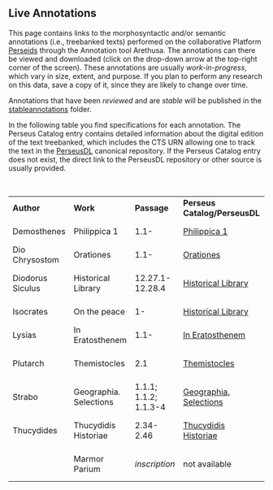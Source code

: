 ## Live Annotations

This page contains links to the morphosyntactic and/or semantic annotations (i.e., treebanked texts) performed on the collaborative Platform <a href="http://sosol.perseids.org/sosol/" target="_blank">Perseids</a> through the Annotation tool Arethusa. The annotations can there be viewed and downloaded (click on the drop-down arrow at the top-right corner of the screen). These annotations are usually *work-in-progress*, which vary in size, extent, and purpose. If you plan to perform any research on this data, save a copy of it, since they are likely to change over time. 

Annotations that have been *reviewed* and are *stable* will be published in the <a href="https://github.com/PerseusDL/treebank_data/tree/master/AGDT2/corpus/stableannotations" target="_blank">stableannotations</a> folder.

In the following table you find specifications for each annotation. The Perseus Catalog entry contains detailed information about the digital edition of the text treebanked, which includes the CTS URN allowing one to track the text in the <a href="https://github.com/PerseusDL/canonical/tree/master/CTS_XML_TEI/perseus" target="_blank">PerseusDL</a> canonical repository. If the Perseus Catalog entry does not exist, the direct link to the PerseusDL repository or other source is usually provided.

<br/>



<table>
<tr>
<td><b>Author</b></td>
<td><b>Work</b></td>
<td><b>Passage</b></td>
<td><b>Perseus Catalog/PerseusDL</b></td>
<td><b>Annotator</b></td>
<td><b>Annotation</b></td>
<td><b>Notes</b></td>
</tr>
<tr>
<td>Demosthenes</td>
<td>Philippica 1</td>
<td>1.1-</td>
<td><a href="http://catalog.perseus.org/catalog/urn:cts:greekLit:tlg0014.tlg004.perseus-grc1" target="_blank">Philippica 1</a></td>
<td>Eleni Bozia</td>
<td><a href="http://www.perseids.org/tools/arethusa/app/#/perseids?chunk=1&doc=9534" target="_blank">1.1-</a></td>
<td></td>
</tr>
<tr>
<td>Dio Chrysostom</td>
<td>Orationes</td>
<td>1.1-</td>
<td><a href="http://catalog.perseus.org/catalog/urn:cts:greekLit:tlg0612.tlg001.opp-grc1" target="_blank">Orationes</a></td>
<td>Eleni Bozia</td>
<td><a href="http://www.perseids.org/tools/arethusa/app/#/perseids?chunk=1&doc=9592" target="_blank">Oratio 25</a></td>
<td></td>
</tr>
<tr>
<td>Diodorus Siculus</td>
<td>Historical Library</td>
<td>12.27.1-12.28.4</td>
<td><a href="http://catalog.perseus.org/catalog/urn:cts:greekLit:tlg0060.tlg001.perseus-grc3" target="_blank">Historical Library</a></td>
<td>Marcel Merniz</td>
<td><a href="http://www.perseids.org/tools/arethusa/app/#/perseids?chunk=1&doc=9817" target="_blank">12.27.1-12.28.4</a></td>
<td>Morphosyntactic and semantic annotation</td>
</tr>

<tr>
<td>Isocrates</td>
<td>On the peace</td>
<td>1-</td>
<td><a href="http://catalog.perseus.org/catalog/urn:cts:greekLit:tlg0010.tlg017.perseus-grc1" target="_blank">Historical Library</a></td>
<td>Eleni Bozia</td>
<td><a href="http://www.perseids.org/tools/arethusa/app/#/perseids?chunk=1&doc=9766" target="_blank">1-/a></td>
<td></td>
</tr>

<tr>
<td>Lysias</td>
<td>In Eratosthenem</td>
<td>1.1-</td>
<td><a href="http://catalog.perseus.org/catalog/urn:cts:greekLit:tlg0540.tlg012.perseus-grc1" target="_blank">In Eratosthenem</a></td>
<td>Eleni Bozia</td>
<td><a href="http://www.perseids.org/tools/arethusa/app/#/perseids?chunk=1&doc=8611" target="_blank">1.1-</a></td>
<td></td>
</tr>
<tr>
<td>Plutarch</td>
<td>Themistocles</td>
<td>2.1</td>
<td><a href="https://github.com/PerseusDL/canonical/blob/master/CTS_XML_TEI/perseus/greekLit/tlg0007/tlg010/tlg0007.tlg010.perseus-grc1.xml" target="_blank">Themistocles</a></td>
<td>Marcel Merniz</td>
<td><a href="http://www.perseids.org/tools/arethusa/app/#/perseids?chunk=1&doc=10314" target="_blank">2.1</a></td>
<td>Morphosyntactic and semantic annotation</td>
</tr>
<tr>
<td>Strabo</td>
<td>Geographia. Selections</td>
<td>1.1.1; 1.1.2; 1.1.3-4</td>
<td><a href="http://catalog.perseus.org/catalog/urn:cts:greekLit:tlg0099.tlg001.perseus-grc1" target="_blank">Geographia. Selections</a></td>
<td>Chiara Palladino</td>
<td>
<a href="http://www.perseids.org/tools/arethusa/app/#/perseids?chunk=1&doc=10125" target="_blank">1.1.1</a>;
<a href="http://www.perseids.org/tools/arethusa/app/#/perseids?chunk=1&doc=10283" target="_blank">1.1.2</a>;
<a href="http://www.perseids.org/tools/arethusa/app/#/perseids?chunk=1&doc=10285" target="_blank">1.1.3-4</a>
</td>
<td></td>
</tr>
<tr>
<td>Thucydides</td>
<td>Thucydidis Historiae</td>
<td>2.34-2.46</td>
<td><a href="http://catalog.perseus.org/catalog/urn:cts:greekLit:tlg0003.tlg001.perseus-grc1" target="_blank">Thucydidis Historiae</a></td>
<td>Giuseppe G. A. Celano</td>
<td><a href="http://www.perseids.org/tools/arethusa/app/#/perseids?chunk=1&doc=9258" target="_blank">2.34-2.46</a></td>
<td>Morphosyntactic and semantic annotation</td>
</tr>
<tr>
<td></td>
<td>Marmor Parium</td>
<td><i>inscription</i></td>
<td>not available</td>
<td>Giuseppe G. A. Celano</td>
<td><a href="http://www.perseids.org/tools/arethusa/app/#/perseids?chunk=1&doc=5891" target="_blank"><i>inscription</i></a></td>
<td>Morphosyntactic and semantic annotation</td>
</tr>
</table>




